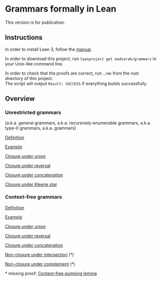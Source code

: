 # Grammars formally in Lean

This version is for publication.

## Instructions

In order to install Lean 3, follow the [manual](https://leanprover-community.github.io/get_started.html).

In order to download this project, run `leanproject get madvorak/grammars` in your Unix-like command line.

In order to check that the proofs are correct, run `./mk` from the root directory of this project.\
The script will output `Result: SUCCESS` if everything builds successfully.

## Overview

### Unrestricted grammars

(a.k.a. general grammars, a.k.a. recursively-enumerable grammars, a.k.a. type-0 grammars, a.k.a. grammars)

[Definition](/src/classes/unrestricted/definition.lean)

[Example](/test/demo_unrestricted.lean)

[Closure under union](/src/classes/unrestricted/closure_properties/union.lean)

[Closure under reversal](/src/classes/unrestricted/closure_properties/reverse.lean)

[Closure under concatenation](/src/classes/unrestricted/closure_properties/concatenation.lean)

[Closure under Kleene star](/src/classes/unrestricted/closure_properties/star.lean)

### Context-free grammars

[Definition](/src/classes/context_free/definition.lean)

[Example](/test/demo_context_free.lean)

[Closure under union](/src/classes/context_free/closure_properties/union.lean)

[Closure under reversal](/src/classes/context_free/closure_properties/reverse.lean)

[Closure under concatenation](/src/classes/context_free/closure_properties/concatenation.lean)

[Non-closure under intersection](/src/classes/context_free/closure_properties/intersection.lean) (\*)

[Non-closure under complement](/src/classes/context_free/closure_properties/complement.lean) (\*)

\* missing proof: [Context-free pumping lemma](/src/classes/context_free/pumping.lean)
